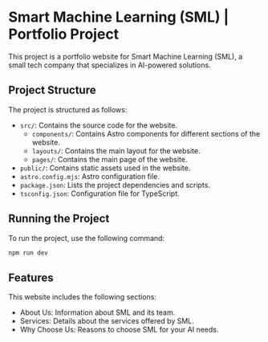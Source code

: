 # Smart Machine Learning (SML) | Portfolio Project

This project is a portfolio website for Smart Machine Learning (SML), a small tech company that specializes in AI-powered solutions.

## Project Structure

The project is structured as follows:

- `src/`: Contains the source code for the website.
  - `components/`: Contains Astro components for different sections of the website.
  - `layouts/`: Contains the main layout for the website.
  - `pages/`: Contains the main page of the website.
- `public/`: Contains static assets used in the website.
- `astro.config.mjs`: Astro configuration file.
- `package.json`: Lists the project dependencies and scripts.
- `tsconfig.json`: Configuration file for TypeScript.

## Running the Project

To run the project, use the following command:

```sh
npm run dev
```

## Features

This website includes the following sections:

- About Us: Information about SML and its team.
- Services: Details about the services offered by SML.
- Why Choose Us: Reasons to choose SML for your AI needs.
